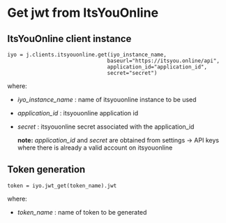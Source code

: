 # Get jwt from ItsYouOnline

## ItsYouOnline client instance

```
iyo = j.clients.itsyouonline.get(iyo_instance_name,
                                baseurl="https://itsyou.online/api",
                                application_id="application_id",
                                secret="secret")  

```
where:
- *iyo_instance_name* : name of itsyouonline instance to be used
- *application_id* : itsyouonline application id
- *secret* : itsyouonline secret associated with the application_id

    **note:** *application_id* and *secret* are obtained from settings -> API keys where there is already a valid account on itsyouonline

## Token generation
```
token = iyo.jwt_get(token_name).jwt
```
where:
- *token_name* : name of token to be generated